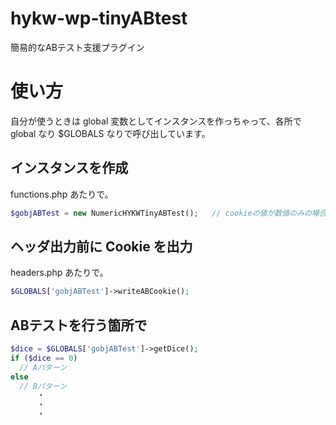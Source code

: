 # hykw-wp-tinyABtest
簡易的なABテスト支援プラグイン

# 使い方

自分が使うときは global 変数としてインスタンスを作っちゃって、各所で global なり $GLOBALS なりで呼び出しています。


## インスタンスを作成
functions.php あたりで。

```php
$gobjABTest = new NumericHYKWTinyABTest();   // cookieの値が数値のみの場合
```

## ヘッダ出力前に Cookie を出力
headers.php あたりで。

```php
$GLOBALS['gobjABTest']->writeABCookie();
```

## ABテストを行う箇所で
```php
$dice = $GLOBALS['gobjABTest']->getDice();
if ($dice == 0)
  // Aパターン
else
  // Bパターン
      ・
      ・
      ・

```

